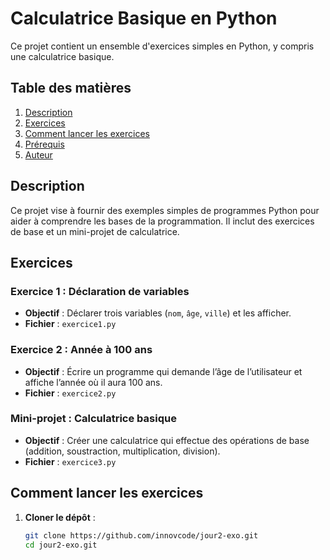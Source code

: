# Calculatrice Basique en Python

Ce projet contient un ensemble d'exercices simples en Python, y compris une calculatrice basique.

## Table des matières

1. [Description](#description)
2. [Exercices](#exercices)
3. [Comment lancer les exercices](#comment-lancer-les-exercices)
4. [Prérequis](#prérequis)
5. [Auteur](#auteur)

## Description

Ce projet vise à fournir des exemples simples de programmes Python pour aider à comprendre les bases de la programmation. Il inclut des exercices de base et un mini-projet de calculatrice.

## Exercices

### Exercice 1 : Déclaration de variables

- **Objectif** : Déclarer trois variables (`nom`, `âge`, `ville`) et les afficher.
- **Fichier** : `exercice1.py`

### Exercice 2 : Année à 100 ans

- **Objectif** : Écrire un programme qui demande l’âge de l’utilisateur et affiche l’année où il aura 100 ans.
- **Fichier** : `exercice2.py`

### Mini-projet : Calculatrice basique

- **Objectif** : Créer une calculatrice qui effectue des opérations de base (addition, soustraction, multiplication, division).
- **Fichier** : `exercice3.py`

## Comment lancer les exercices

1. **Cloner le dépôt** :
   ```bash
   git clone https://github.com/innovcode/jour2-exo.git
   cd jour2-exo.git
